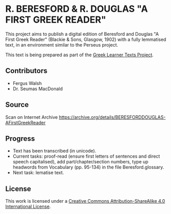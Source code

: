 # R. BERESFORD & R. DOUGLAS "A FIRST GREEK READER"

This project aims to publish a digital edition of Beresford and Douglas "A First Greek Reader" (Blackie & Sons, Glasgow, 1902) with a fully lemmatised text, in an environment similar to the Perseus project.

This text is being prepared as part of the [Greek Learner Texts Project](https://greek-learner-texts.org/).

## Contributors

* Fergus Walsh
* Dr. Seumas MacDonald

## Source

Scan on Internet Archive https://archive.org/details/BERESFORDDOUGLAS-AFirstGreekReader

## Progress

- Text has been transcribed (in unicode).
- Current tasks: proof-read (ensure first letters of sentences and direct speech capitalised), add part/chapter/section numbers, type up headwords from Vocabulary (pp. 95-134) in the file Beresford.glossary.
- Next task: lematise text.

## License

This work is licensed under a [Creative Commons Attribution-ShareAlike 4.0 International License](http://creativecommons.org/licenses/by-sa/4.0/).

